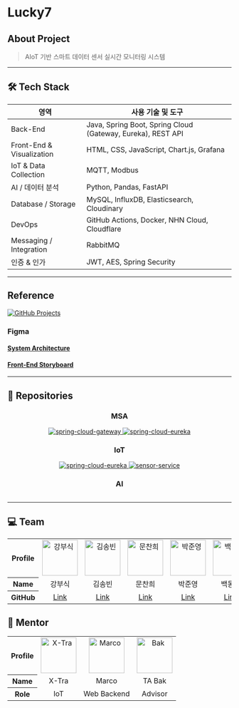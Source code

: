 # Lucky7

## About Project

> AIoT 기반 스마트 데이터 센서 실시간 모니터링 시스템

---

## :hammer_and_wrench: Tech Stack

| 영역                        | 사용 기술 및 도구                                                  |
|---------------------------|-------------------------------------------------------------|
| Back-End                  | Java, Spring Boot, Spring Cloud (Gateway, Eureka), REST API |
| Front-End & Visualization | HTML, CSS, JavaScript, Chart.js, Grafana                    |
| IoT & Data Collection     | MQTT, Modbus                                                |
| AI / 데이터 분석               | Python, Pandas, FastAPI                                     |
| Database / Storage        | MySQL, InfluxDB, Elasticsearch, Cloudinary                  |
| DevOps                    | GitHub Actions, Docker, NHN Cloud, Cloudflare               |
| Messaging / Integration   | RabbitMQ                                                    |
| 인증 & 인가                   | JWT, AES, Spring Security                                   |

---

## Reference

<a href="https://github.com/orgs/nhnacademy-aiot2-lucky7/projects/24/views/11" target="_blank">
  <img src="https://img.shields.io/badge/GitHub-Project_Board-blue?logo=github" alt="GitHub Projects" />
</a>

### Figma

#### [System Architecture](https://www.figma.com/board/eSAWPauX1W6d5otHJnBffw/%EC%8B%9C%EC%8A%A4%ED%85%9C-%EC%95%84%ED%82%A4%ED%85%8D%EC%B2%98?node-id=0-1&p=f&t=s3bVcBPjhOelbdIp-0)

#### [Front-End Storyboard](https://www.figma.com/design/NkEC5o6WsfSPslpNiXDfCE/%EB%8D%B0%EC%9D%B4%ED%84%B0-%EC%84%BC%ED%84%B0-AIoT-%EC%A0%81%EC%9A%A9?node-id=0-1&p=f&t=uMXHov648wLMyNFe-0)

---

## :telescope: Repositories

<div align=center>
  <h3>MSA</h3>
  <a href="https://github.com/nhnacademy-aiot2-lucky7/spring-cloud-gateway">
    <img src="https://github-readme-stats.vercel.app/api/pin/?username=nhnacademy-aiot2-lucky7&repo=spring-cloud-gateway&theme=github_dark&hide_border=true" alt="spring-cloud-gateway"/>
  </a>
  <a href="https://github.com/nhnacademy-aiot2-lucky7/spring-cloud-eureka">
    <img src="https://github-readme-stats.vercel.app/api/pin/?username=nhnacademy-aiot2-lucky7&repo=spring-cloud-eureka&theme=github_dark&hide_border=true" alt="spring-cloud-eureka"/>
  </a>
  <h3>IoT</h3>
  <a href="https://github.com/nhnacademy-aiot2-lucky7/data-handler">
    <img src="https://github-readme-stats.vercel.app/api/pin/?username=nhnacademy-aiot2-lucky7&repo=data-handler&theme=github_dark&hide_border=true" alt="spring-cloud-eureka"/>
  </a>
  <a href="https://github.com/nhnacademy-aiot2-lucky7/sensor-service">
    <img src="https://github-readme-stats.vercel.app/api/pin/?username=nhnacademy-aiot2-lucky7&repo=sensor-service&theme=github_dark&hide_border=true" alt="sensor-service"/>
  </a>
  <h3>AI</h3>
  <a href="">
    <img src="" alt=""/>
  </a>
</div>

---

## :computer: Team

<table>
  <tr align="center">
    <th>Profile</th>
    <td>
      <img src="https://avatars.githubusercontent.com/u/72724785?v=4" width="80" alt="강부식"/>
    </td>
    <td>
      <img src="https://avatars.githubusercontent.com/u/118897208?v=4" width="80" alt="김송빈"/>
    </td>
    <td>
      <img src="https://avatars.githubusercontent.com/u/80397007?v=4" width="80" alt="문찬희"/>
    </td>
    <td>
      <img src="https://avatars.githubusercontent.com/u/134957895?v=4" width="80" alt="박준영"/>
    </td>
    <td>
      <img src="https://avatars.githubusercontent.com/u/54105266?v=4" width="80" alt="백동호"/>
    </td>
    <td>
      <img src="https://avatars.githubusercontent.com/u/180140997?v=4" width="80" alt="송영찬"/>
    </td>
    <td>
      <img src="https://avatars.githubusercontent.com/u/94730654?v=4" width="80" alt="이동현"/>
    </td>
  </tr>
  <tr align="center">
    <th>Name</th>
    <td>강부식</td>
    <td>김송빈</td>
    <td>문찬희</td>
    <td>박준영</td>
    <td>백동호</td>
    <td>송영찬</td>
    <td>이동현</td>
  </tr>
  <tr align="center">
    <th>GitHub</th>
    <td><a href="https://github.com/once217">Link</a></td>
    <td><a href="https://github.com/Kimsongbeen">Link</a></td>
    <td><a href="https://github.com/HwangSlater">Link</a></td>
    <td><a href="https://github.com/jy37414">Link</a></td>
    <td><a href="https://github.com/st120712">Link</a></td>
    <td><a href="https://github.com/youngchan0510">Link</a></td>
    <td><a href="https://github.com/Rayhke">Link</a></td>
  </tr>
</table>

## :open_book: Mentor

<table>
  <tr align="center">
    <th>Profile</th>
    <td>
      <img src="https://avatars.githubusercontent.com/u/7665315?v=4" width="80" alt="X-Tra"/>
    </td>
    <td>
      <img src="https://avatars.githubusercontent.com/u/89076087?v=4" width="80" alt="Marco"/>
    </td>
    <td>
      <img src="https://avatars.githubusercontent.com/u/80664194?v=4" width="80" alt="Bak"/>
    </td>
  </tr>
  <tr align="center">
    <th>Name</th>
    <td>X-Tra</td>
    <td>Marco</td>
    <td>TA Bak</td>
  </tr>
  <tr align="center">
    <th>Role</th>
    <td>IoT</td>
    <td>Web Backend</td>
    <td>Advisor</td>
  </tr>
</table>

